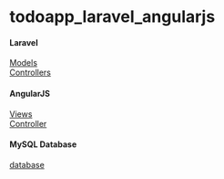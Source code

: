 # todoapp_laravel_angularjs

#### Laravel
[Models](https://github.com/gorapiotr/todoapp_laravel_angularjs/tree/master/app) <br>
[Controllers](https://github.com/gorapiotr/todoapp_laravel_angularjs/tree/master/app/Http/Controllers)


#### AngularJS
[Views](https://github.com/gorapiotr/todoapp_laravel_angularjs/tree/master/public/HTMLviews) <br>
[Controller](https://github.com/gorapiotr/todoapp_laravel_angularjs/tree/master/public/js/Controller) <br>

#### MySQL Database
[database](https://github.com/gorapiotr/todoapp_laravel_angularjs/blob/master/test.sql)
